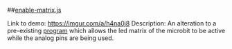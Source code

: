 ##[enable-matrix.js]()


Link to demo: https://imgur.com/a/h4na0j8
Description: An alteration to a pre-existing [program](https://learn.sparkfun.com/tutorials/microbit-breakout-board-hookup-guide) which allows the led matrix of the microbit to be active while the analog pins are being used. 
